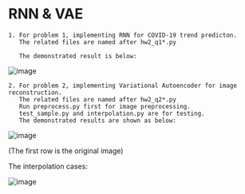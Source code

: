 # RNN & VAE
```
1. For problem 1, implementing RNN for COVID-19 trend predicton.
   The related files are named after hw2_q1*.py
   
   The demonstrated result is below:
```
   ![image](https://user-images.githubusercontent.com/42642215/132985536-f8dc1a55-5bf3-4d8d-88e1-4ece38cd4926.png)

```
2. For problem 2, implementing Variational Autoencoder for image reconstruction.
   The related files are named after hw2_q2*.py
   Run preprocess.py first for image preprocessing.
   test_sample.py and interpolation.py are for testing.
   The demonstrated results are shown as below:
```
   ![image](https://user-images.githubusercontent.com/42642215/132985711-a2b0ff42-5a15-4654-b0e6-feaa5f941257.png)
   
   (The first row is the original image)
   
   The interpolation cases:
   
   ![image](https://user-images.githubusercontent.com/42642215/132985757-e11d7e26-d55e-4255-b335-4cb4b6071fa5.png)

